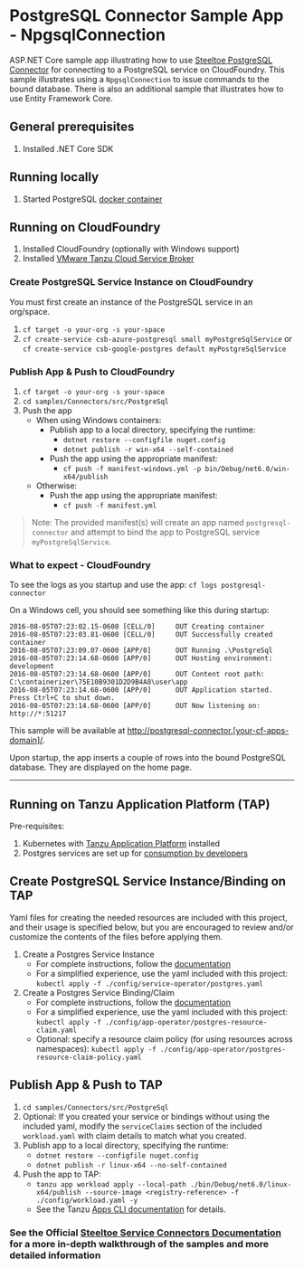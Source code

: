 ﻿# PostgreSQL Connector Sample App - NpgsqlConnection

ASP.NET Core sample app illustrating how to use [Steeltoe PostgreSQL Connector](https://docs.steeltoe.io/api/v3/connectors/postgresql.html) for connecting to a PostgreSQL service on CloudFoundry.
This sample illustrates using a `NpgsqlConnection` to issue commands to the bound database. There is also an additional sample that illustrates how to use Entity Framework Core.

## General prerequisites

1. Installed .NET Core SDK

## Running locally

1. Started PostgreSQL [docker container](https://github.com/SteeltoeOSS/Samples/blob/main/CommonTasks.md)

## Running on CloudFoundry

1. Installed CloudFoundry (optionally with Windows support)
1. Installed [VMware Tanzu Cloud Service Broker](https://docs.vmware.com/en/Cloud-Service-Broker-for-VMware-Tanzu/index.html)

### Create PostgreSQL Service Instance on CloudFoundry

You must first create an instance of the PostgreSQL service in an org/space.

1. `cf target -o your-org -s your-space`
1. `cf create-service csb-azure-postgresql small myPostgreSqlService` or `cf create-service csb-google-postgres default myPostgreSqlService`

### Publish App & Push to CloudFoundry

1. `cf target -o your-org -s your-space`
1. `cd samples/Connectors/src/PostgreSql`
1. Push the app
   - When using Windows containers:
     - Publish app to a local directory, specifying the runtime:
       - `dotnet restore --configfile nuget.config`
       - `dotnet publish -r win-x64 --self-contained`
     - Push the app using the appropriate manifest:
       - `cf push -f manifest-windows.yml -p bin/Debug/net6.0/win-x64/publish`
   - Otherwise:
     - Push the app using the appropriate manifest:
       - `cf push -f manifest.yml`

> Note: The provided manifest(s) will create an app named `postgresql-connector` and attempt to bind the app to PostgreSQL service `myPostgreSqlService`.

### What to expect - CloudFoundry

To see the logs as you startup and use the app: `cf logs postgresql-connector`

On a Windows cell, you should see something like this during startup:

```text
2016-08-05T07:23:02.15-0600 [CELL/0]     OUT Creating container
2016-08-05T07:23:03.81-0600 [CELL/0]     OUT Successfully created container
2016-08-05T07:23:09.07-0600 [APP/0]      OUT Running .\PostgreSql
2016-08-05T07:23:14.68-0600 [APP/0]      OUT Hosting environment: development
2016-08-05T07:23:14.68-0600 [APP/0]      OUT Content root path: C:\containerizer\75E10B9301D2D9B4A8\user\app
2016-08-05T07:23:14.68-0600 [APP/0]      OUT Application started. Press Ctrl+C to shut down.
2016-08-05T07:23:14.68-0600 [APP/0]      OUT Now listening on: http://*:51217
```

This sample will be available at <http://postgresql-connector.[your-cf-apps-domain]/>.

Upon startup, the app inserts a couple of rows into the bound PostgreSQL database. They are displayed on the home page.

---

## Running on Tanzu Application Platform (TAP)

Pre-requisites:

1. Kubernetes with [Tanzu Application Platform](https://docs.vmware.com/en/VMware-Tanzu-Application-Platform/index.html) installed
1. Postgres services are set up for [consumption by developers](https://docs.vmware.com/en/VMware-Tanzu-Application-Platform/1.4/tap/getting-started-set-up-services.html)

## Create PostgreSQL Service Instance/Binding on TAP

Yaml files for creating the needed resources are included with this project, and their usage is specified below, but you are encouraged to review and/or customize the contents of the files before applying them.

1. Create a Postgres Service Instance
   - For complete instructions, follow the [documentation](https://docs.vmware.com/en/VMware-SQL-with-Postgres-for-Kubernetes/2.0/vmware-postgres-k8s/GUID-create-delete-postgres.html)
   - For a simplified experience, use the yaml included with this project: `kubectl apply -f ./config/service-operator/postgres.yaml`
1. Create a Postgres Service Binding/Claim
   - For complete instructions, follow the [documentation](https://docs.vmware.com/en/VMware-SQL-with-Postgres-for-Kubernetes/2.0/vmware-postgres-k8s/GUID-creating-service-bindings.html)
   - For a simplified experience, use the yaml included with this project: `kubectl apply -f ./config/app-operator/postgres-resource-claim.yaml`
   - Optional: specify a resource claim policy (for using resources across namespaces): `kubectl apply -f ./config/app-operator/postgres-resource-claim-policy.yaml`

## Publish App & Push to TAP

1. `cd samples/Connectors/src/PostgreSql`
1. Optional: If you created your service or bindings without using the included yaml, modify the `serviceClaims` section of the included `workload.yaml` with claim details to match what you created.
1. Publish app to a local directory, specifying the runtime:
   - `dotnet restore --configfile nuget.config`
   - `dotnet publish -r linux-x64 --no-self-contained`
1. Push the app to TAP:
   - `tanzu app workload apply --local-path ./bin/Debug/net6.0/linux-x64/publish --source-image <registry-reference> -f ./config/workload.yaml -y`
   - See the Tanzu [Apps CLI documentation](https://docs.vmware.com/en/VMware-Tanzu-Application-Platform/1.4/tap/cli-plugins-apps-command-reference-workload_create_update_apply.html) for details.

### See the Official [Steeltoe Service Connectors Documentation](https://docs.steeltoe.io/api/v3/connectors/) for a more in-depth walkthrough of the samples and more detailed information
